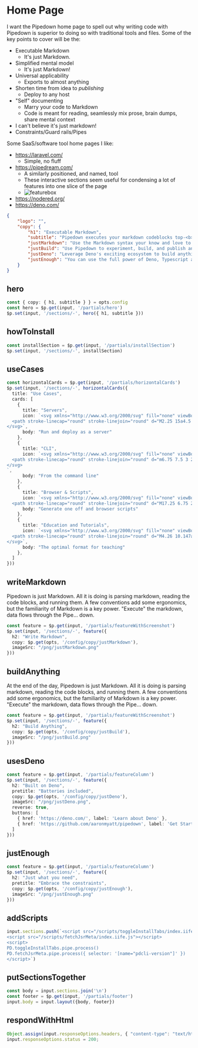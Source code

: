# Home Page

I want the Pipedown home page to spell out why writing code with Pipedown is superior to doing so with traditional tools and files. Some of the key points to cover will be the:
- Executable Markdown
  - It's just Markdown.
- Simplified mental model
  - It's just Markdown!
- Universal applicability
  - Exports to almost anything
- Shorten time from idea to _publishing_
  - Deploy to any host
- "Self" documenting
  - Marry your code to Markdown
  - Code is meant for reading, seamlessly mix prose, brain dumps, share mental context
- I can't believe it's just markdown!
- Constraints/Guard rails/Pipes




Some SaaS/software tool home pages I like:
- https://laravel.com/
  - Simple, no fluff
- https://pipedream.com/
  - A similarly positioned, and named, tool
  - These interactive sections seem useful for condensing a lot of features into one slice of the page
  - ![featurebox](../../img/featurebox.png)
- https://nodered.org/
- https://deno.com/

```json
{
    "logo": "",
    "copy": {
        "h1": "Executable Markdown",
        "subtitle": "Pipedown executes your markdown codeblocks top-<b>down</b>, turning your markdown into general purpose <b>executable</b> pipelines",
        "justMarkdown": "Use the Markdown syntax your know and love to expressively describe, document and teach your ideas.",
        "justBuild": "Use Pipedown to experiment, build, and publish any idea. From standalone scripts to serving websites, Pipedown will adapt to your needs.",
        "justDeno": "Leverage Deno's exciting ecosystem to build anything you can imagine. Pipedown is just Markdown, but with super (Deno) powers.",
        "justEnough": "You can use the full power of Deno, Typescript and WebAssembly <i>within</i> Pipedown codeblocks. <br/><br/> Pipedown handles the communication between codeblocks, and understands a few carefully crafted conventions to interpret your markdown and make writing code as simple as prose."
    }
}
```

## hero
```ts
const { copy: { h1, subtitle } } = opts.config
const hero = $p.get(input, '/partials/hero')
$p.set(input, '/sections/-', hero({ h1, subtitle }))
```

## howToInstall
```ts
const installSection = $p.get(input, '/partials/installSection')
$p.set(input, '/sections/-', installSection)
```

## useCases
```ts
const horizontalCards = $p.get(input, '/partials/horizontalCards')
$p.set(input, '/sections/-', horizontalCards({
  title: "Use Cases",
  cards: [
    {
      title: "Servers",
      icon: `<svg xmlns="http://www.w3.org/2000/svg" fill="none" viewBox="0 0 24 24" stroke-width="1.5" stroke="currentColor" class="w-6 h-6">
  <path stroke-linecap="round" stroke-linejoin="round" d="M2.25 15a4.5 4.5 0 0 0 4.5 4.5H18a3.75 3.75 0 0 0 1.332-7.257 3 3 0 0 0-3.758-3.848 5.25 5.25 0 0 0-10.233 2.33A4.502 4.502 0 0 0 2.25 15Z" />
</svg>`,
      body: "Run and deploy as a server"
    },
    {
      title: "CLI",
      icon: `<svg xmlns="http://www.w3.org/2000/svg" fill="none" viewBox="0 0 24 24" stroke-width="1.5" stroke="currentColor" class="w-6 h-6">
  <path stroke-linecap="round" stroke-linejoin="round" d="m6.75 7.5 3 2.25-3 2.25m4.5 0h3m-9 8.25h13.5A2.25 2.25 0 0 0 21 18V6a2.25 2.25 0 0 0-2.25-2.25H5.25A2.25 2.25 0 0 0 3 6v12a2.25 2.25 0 0 0 2.25 2.25Z" />
</svg>
`,
      body: "From the command line"
    },
    {
      title: "Browser & Scripts",
      icon: `<svg xmlns="http://www.w3.org/2000/svg" fill="none" viewBox="0 0 24 24" stroke-width="1.5" stroke="currentColor" class="w-6 h-6">
  <path stroke-linecap="round" stroke-linejoin="round" d="M17.25 6.75 22.5 12l-5.25 5.25m-10.5 0L1.5 12l5.25-5.25m7.5-3-4.5 16.5" /></svg>`,
      body: "Generate one off and browser scripts"
    },
    {
      title: "Education and Tutorials",
      icon: `<svg xmlns="http://www.w3.org/2000/svg" fill="none" viewBox="0 0 24 24" stroke-width="1.5" stroke="currentColor" class="w-6 h-6">
  <path stroke-linecap="round" stroke-linejoin="round" d="M4.26 10.147a60.438 60.438 0 0 0-.491 6.347A48.62 48.62 0 0 1 12 20.904a48.62 48.62 0 0 1 8.232-4.41 60.46 60.46 0 0 0-.491-6.347m-15.482 0a50.636 50.636 0 0 0-2.658-.813A59.906 59.906 0 0 1 12 3.493a59.903 59.903 0 0 1 10.399 5.84c-.896.248-1.783.52-2.658.814m-15.482 0A50.717 50.717 0 0 1 12 13.489a50.702 50.702 0 0 1 7.74-3.342M6.75 15a.75.75 0 1 0 0-1.5.75.75 0 0 0 0 1.5Zm0 0v-3.675A55.378 55.378 0 0 1 12 8.443m-7.007 11.55A5.981 5.981 0 0 0 6.75 15.75v-1.5" />
</svg>`,
      body: "The optimal format for teaching"
    },
  ]
}))
```


## writeMarkdown
Pipedown is just Markdown. All it is doing is parsing markdown, reading the code blocks, and running them. A few conventions add some ergonomics, but the familiarity of Markdown is a key power. "Execute" the markdown, data flows through the Pipe... down.

```ts
const feature = $p.get(input, '/partials/featureWithScreenshot')
$p.set(input, '/sections/-', feature({
  h2: "Write Markdown",
  copy: $p.get(opts, '/config/copy/justMarkdown'),
  imageSrc: "/png/justMarkdown.png"
}))
```

## buildAnything
At the end of the day, Pipedown is just Markdown. All it is doing is parsing markdown, reading the code blocks, and running them. A few conventions add some ergonomics, but the familiarity of Markdown is a key power. "Execute" the markdown, data flows through the Pipe... down.

```ts
const feature = $p.get(input, '/partials/featureWithScreenshot')
$p.set(input, '/sections/-', feature({
  h2: "Build Anything",
  copy: $p.get(opts, '/config/copy/justBuild'),
  imageSrc: "/png/justBuild.png"
}))
```

## usesDeno
```ts
const feature = $p.get(input, '/partials/featureColumn')
$p.set(input, '/sections/-', feature({
  h2: "Built on Deno",
  pretitle: "Batteries included",
  copy: $p.get(opts, '/config/copy/justDeno'),
  imageSrc: "/png/justDeno.png",
  reverse: true,
  buttons: [
    { href: 'https://deno.com/', label: 'Learn about Deno' },
    { href: 'https://github.com/aaronmyatt/pipedown', label: 'Get Started' }
  ]
}))
```

## justEnough
```ts
const feature = $p.get(input, '/partials/featureColumn')
$p.set(input, '/sections/-', feature({
  h2: "Just what you need",
  pretitle: "Embrace the constraints",
  copy: $p.get(opts, '/config/copy/justEnough'),
  imageSrc: "/png/justEnough.png"
}))
```

## addScripts
```ts
input.sections.push(`<script src="/scripts/toggleInstallTabs/index.iife.js"></script>
<script src="/scripts/fetchJsrMeta/index.iife.js"></script>
<script>
PD.toggleInstallTabs.pipe.process()
PD.fetchJsrMeta.pipe.process({ selector: '[name="pdcli-version"]' })
</script>`)
```

## putSectionsTogether
```ts
const body = input.sections.join('\n')
const footer = $p.get(input, '/partials/footer')
input.body = input.layout({body, footer})
```


## respondWithHtml
```ts
Object.assign(input.responseOptions.headers, { "content-type": "text/html" });
input.responseOptions.status = 200;
```
